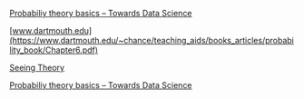 
[Probabiliy theory basics – Towards Data Science](https://towardsdatascience.com/probabiliy-theory-basics-4ef523ae0820)



[www.dartmouth.edu](https://www.dartmouth.edu/~chance/teaching_aids/books_articles/probability_book/Chapter6.pdf)



[Seeing Theory](https://seeing-theory.brown.edu/index.html)



[Probabiliy theory basics – Towards Data Science](https://towardsdatascience.com/probabiliy-theory-basics-4ef523ae0820)
